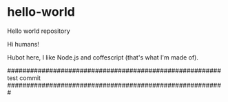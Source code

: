 # hello-world
Hello world repository

Hi humans!

Hubot here, I like Node.js and coffescript (that's what I'm made of). 

########################################################
test commit
#########################################################
